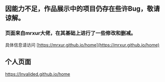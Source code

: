 ## 因能力不足，作品展示中的项目仍存在些许Bug，敬请谅解。

### 页面来自mrxur大佬，在其基础上进行了一些修改和删减。

具体信息请访问 [https://mrxur.github.io/home](https://mrxur.github.io/home)

## 个人页面
https://Invalided.github.io/home

